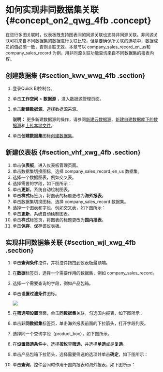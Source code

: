 # 如何实现非同数据集关联 {#concept_on2_qwg_4fb .concept}

在进行多图关联时，仪表板既支持图表间的同源关联也支持非同源关联。非同源关联可将来自不同数据集的数据进行关联比较，但是要确保所关联的选项中，数据成员的值必须一致，否则关联无效。本章节以 company\_sales\_record\_en\_us和 company\_sales\_record 为例，用非同源关联功能查询来自不同数据集的报表内容。

## 创建数据集 {#section_kwv_wwg_4fb .section}

1.  登录Quick BI控制台。
2.  单击**工作空间** \> **数据源** ，进入数据源管理页面。
3.  单击**新建数据源**，选择数据源来源。

    **说明：** 更多新建数据源的操作，请参阅[新建云数据源](../../../../intl.zh-CN/用户指南/数据建模/管理数据源/新建云数据源.md#)、[新建自建数据库下的数据源](../../../../intl.zh-CN/用户指南/数据建模/管理数据源/新建自建数据库下的数据源.md#)和[上传本地文件](../../../../intl.zh-CN/用户指南/数据建模/管理数据源/上传本地文件.md#)。

4.  单击**创建数据集**图标[创建数据集](../../../../intl.zh-CN/用户指南/数据建模/管理数据集/创建数据集.md#)。

## 新建仪表板 {#section_vhf_xwg_4fb .section}

1.  单击**仪表板**，进入仪表板管理页面。
2.  单击数据集切换图标，选择 company\_sales\_record\_en\_us 数据集。
3.  选择一个数据图表，例如交叉表。
4.  选择需要的字段，如下图所示：
5.  单击**更新**，系统自动绘制图表。
6.  单击**样式**标签页，将图表的标题更改为**海外报表**。
7.  单击数据集切换图标，选择 company\_sales\_record 数据集。
8.  选择一个图表和字段，例如交叉表，如下图所示：
9.  单击**更新**，系统自动绘制图表。
10. 单击**样式**标签页，将图表的标题更改为**国内报表**。
11. 单击**保存**，保存该仪表板。

## 实现非同数据集关联 {#section_wjl_xwg_4fb .section}

1.  单击**查询条件**控件，并将控件拖拽到仪表板最顶端。
2.  在**数据**标签页，选择一个需要作用的数据集，例如 company\_sales\_record。
3.  选择一个需要查询的字段，例如产品包箱。
4.  单击**设置过滤条件**图标。

    ![](http://static-aliyun-doc.oss-cn-hangzhou.aliyuncs.com/assets/img/24377/155859443932135_zh-CN.png)

5.  在**筛选项设置**页面，单击**同数据集**关联，勾选国内报表，如下图所示：
6.  单击**非同数据集**标签页，单击海外报表前面的下拉箭头，打开字段列表。
7.  选择同一个查询字段（product\_box），如下图所示。
8.  在**设置筛选条件**中，选择**按枚举筛选**，并选择**单选**或是**复选**。
9.  单击产品包箱下拉箭头，选择需要筛选的选项并单击**确定**，如下图所示：
10. 单击**查询**，控件会同时作用于国内报表和海外报表，如下图所示：

